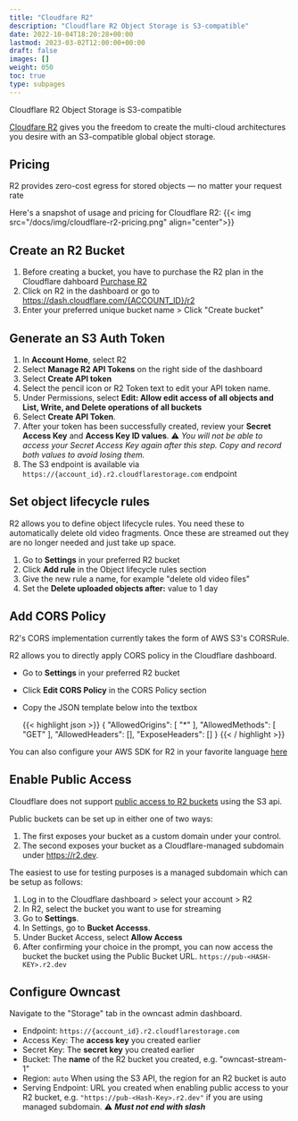 ```yaml
---
title: "Cloudfare R2"
description: "Cloudflare R2 Object Storage is S3-compatible"
date: 2022-10-04T18:20:28+00:00	
lastmod: 2023-03-02T12:00:00+00:00
draft: false
images: []
weight: 050
toc: true
type: subpages
---
```


Cloudflare R2 Object Storage is S3-compatible

[Cloudfare R2](https://www.cloudflare.com/en-gb/products/r2/) gives you the freedom to create the multi-cloud architectures you desire with an S3-compatible global object storage. 

## Pricing

R2 provides zero-cost egress for stored objects — no matter your request rate

Here's a snapshot of usage and pricing for Cloudflare R2:
{{< img src="/docs/img/cloudflare-r2-pricing.png" align="center">}}

## Create an R2 Bucket

1. Before creating a bucket, you have to purchase the R2 plan in the Cloudflare dahboard [Purchase R2](https://www.cloudflare.com/pg-lp/r2/)
2. Click on R2 in the dashboard or go to https://dash.cloudflare.com/{ACCOUNT_ID}/r2
3. Enter your preferred unique bucket name > Click "Create bucket"

## Generate an S3 Auth Token

1. In **Account Home**, select R2
2. Select **Manage R2 API Tokens** on the right side of the dashboard
3. Select **Create API token**
4. Select the pencil icon or R2 Token text to edit your API token name.
5. Under Permissions, select **Edit: Allow edit access of all objects and List, Write, and Delete operations of all buckets**
6. Select **Create API Token**.
7. After your token has been successfully created, review your **Secret Access Key** and **Access Key ID values**. 
:warning: *You will not be able to access your Secret Access Key again after this step. Copy and record both values to avoid losing them.*
8. The S3 endpoint is available via `https://{account_id}.r2.cloudflarestorage.com` endpoint 

## Set object lifecycle rules
R2 allows you to define object lifecycle rules. You need these to automatically delete old video fragments. Once these are streamed out they are no longer needed and just take up space. 

1. Go to **Settings** in your preferred R2 bucket
2. Click **Add rule** in the Object lifecycle rules section
3. Give the new rule a name, for example "delete old video files"
4. Set the **Delete uploaded objects after:** value to 1 day

## Add CORS Policy 
R2's CORS implementation currently takes the form of AWS S3's CORSRule. 

R2 allows you to directly apply CORS policy in the Cloudflare dashboard. 

- Go to **Settings** in your preferred R2 bucket

- Click **Edit CORS Policy** in the CORS Policy section

- Copy the JSON template below into the textbox

   {{< highlight json >}}
   {
    "AllowedOrigins": [
      "*"
    ],
    "AllowedMethods": [
      "GET"
    ],
    "AllowedHeaders": [],
    "ExposeHeaders": []
   }
   {{< / highlight >}}

You can also configure your AWS SDK  for R2 in your favorite language [here](https://developers.cloudflare.com/r2/examples/)

## Enable Public Access 
Cloudflare does not support [public access to R2 buckets](https://developers.cloudflare.com/r2/data-access/public-buckets/) using the S3 api.

Public buckets can be set up in either one of two ways:

1. The first exposes your bucket as a custom domain under your control.
2. The second exposes your bucket as a Cloudflare-managed subdomain under https://r2.dev.

The easiest to use for testing purposes is a managed subdomain which can be setup as follows:

1. Log in to the Cloudflare dashboard > select your account > R2
2. In R2, select the bucket you want to use for streaming 
3. Go to **Settings**. 
4. In Settings, go to **Bucket Accesss**.
5. Under Bucket Access, select **Allow Access**
6. After confirming your choice in the prompt, you can now access the bucket the bucket using the Public Bucket URL. `https://pub-<HASH-KEY>.r2.dev` 

## Configure Owncast 

Navigate to the "Storage" tab in the owncast admin dashboard.

- Endpoint: `https://{account_id}.r2.cloudflarestorage.com`
- Access Key: The **access key** you created earlier
- Secret Key: The **secret key** you created earlier
- Bucket: The **name** of the R2 bucket you created, e.g. "owncast-stream-1"
- Region: `auto` When using the S3 API, the region for an R2 bucket is auto
- Serving Endpoint: URL you created when enabling public access to your R2 bucket, e.g. `"https://pub-<Hash-Key>.r2.dev"` if you are using managed subdomain. :warning: ***Must not end with slash***
